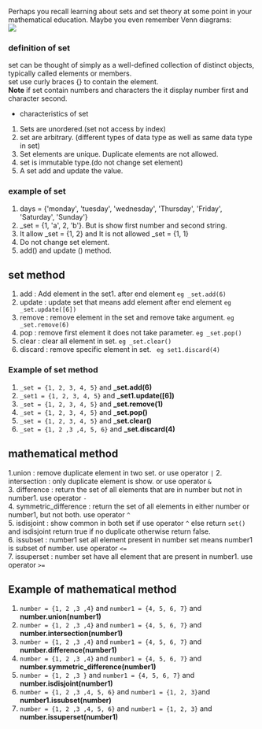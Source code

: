 Perhaps you recall learning about sets and set theory at some point in your mathematical education. Maybe you even remember Venn diagrams:  
![](https://files.realpython.com/media/t.8b7abb515ae8.png)   

### definition of set 
set can be thought of simply as a well-defined collection of distinct objects, typically called elements or members.    
set use curly braces {} to contain the element.  
**Note** if set contain numbers and characters the it display number first and character second.   
* characteristics of set   
1. Sets are unordered.(set not access by index)  
2. set are arbitrary. (different types of data type as well as same data type in set) 
3. Set elements are unique. Duplicate elements are not allowed.  
4. set is immutable type.(do not change set element)
5. A set add and update the value. 

### example of set   
1. days = {'monday', 'tuesday', 'wednesday', 'Thursday', 'Friday',  'Saturday', 'Sunday'}   
2. _set = {1, 'a', 2, 'b'}. But is show first number and second string.   
3. It allow  _set = {1, 2} and It is not allowed  _set = {1, 1} 
4. Do not change set element.  
5. add() and  update () method.  

## set method  
1. add : Add element in the set1. after end element `eg _set.add(6)`
2. update : update set that means add element  after end element `eg _set.update([6])`
3. remove : remove element in the set and remove take argument. `eg _set.remove(6)` 
4. pop : remove first element it does not take parameter. `eg _set.pop()`    
5. clear : clear all element in set. `eg _set.clear()`  
6. discard : remove specific element in set. ` eg set1.discard(4)`  

### Example of set method    
1. `_set = {1, 2, 3, 4, 5}` and **_set.add(6)**  
2. `_set1 = {1, 2, 3, 4, 5}` and **_set1.update([6])**  
3. `_set = {1, 2, 3, 4, 5}` and **_set.remove(1)**   
4. `_set = {1, 2, 3, 4, 5}` and **_set.pop()**  
5. `_set = {1, 2, 3, 4, 5}` and **_set.clear()**  
6. `_set = {1, 2 ,3 ,4, 5, 6}` and **_set.discard(4)**   

## mathematical method  
1.union : remove duplicate element in two set. or use operator `|` 
2. intersection : only duplicate element is show. or use operator `&`    
3. difference : return the set of all elements that are in number but not in number1. use operator `-`  
4. symmetric_difference : return the set of all elements in either number or number1, but not both. use operator `^`   
5. isdisjoint : show common in both set if use operator `^` else return `set()` and isdisjoint return true if no duplicate otherwise return false.   
6. issubset : number1 set all element present in number set means number1 is subset of number. use operator `<=`   
7. issuperset :  number set have all element that are present in number1. use operator `>=`   

## Example of mathematical method  
1. `number = {1, 2 ,3 ,4}` and `number1 = {4, 5, 6, 7}` and **number.union(number1)**    
2. `number = {1, 2 ,3 ,4}` and `number1 = {4, 5, 6, 7}` and **number.intersection(number1)**   
3. `number = {1, 2 ,3 ,4}` and `number1 = {4, 5, 6, 7}` and **number.difference(number1)**  
4. `number = {1, 2 ,3 ,4}` and `number1 = {4, 5, 6, 7}` and **number.symmetric_difference(number1)**   
5. `number = {1, 2 ,3 }` and `number1 = {4, 5, 6, 7}` and **number.isdisjoint(number1)**   
6. `number = {1, 2 ,3 ,4, 5, 6}`  and `number1 = {1, 2, 3}`and **number1.issubset(number)**   
7. `number = {1, 2 ,3 ,4, 5, 6}`  and `number1 = {1, 2, 3}` and **number.issuperset(number1)**     


